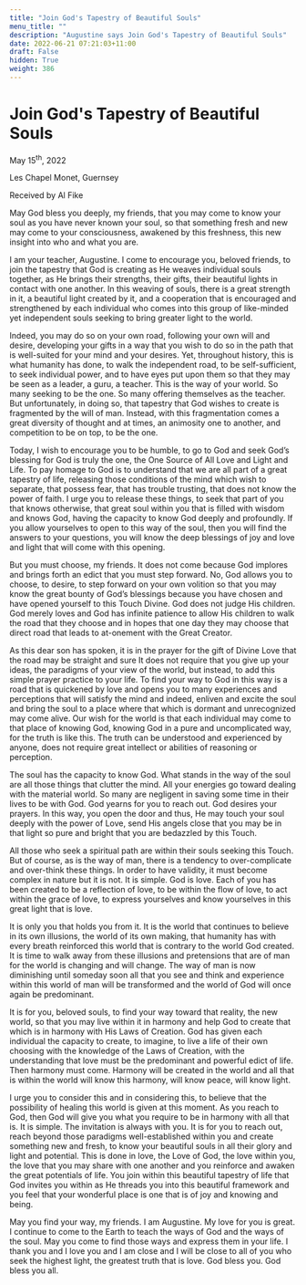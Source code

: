 ```yaml
---
title: "Join God's Tapestry of Beautiful Souls"
menu_title: ""
description: "Augustine says Join God's Tapestry of Beautiful Souls"
date: 2022-06-21 07:21:03+11:00
draft: False
hidden: True
weight: 386
---
```

# Join God's Tapestry of Beautiful Souls

May 15<sup>th</sup>, 2022

Les Chapel Monet, Guernsey

Received by Al Fike   



May God bless you deeply, my friends, that you may come to know your soul as you have never known your soul, so that something fresh and new may come to your consciousness, awakened by this freshness, this new insight into who and what you are.

I am your teacher, Augustine. I come to encourage you, beloved friends, to join the tapestry that God is creating as He weaves individual souls together, as He brings their strengths, their gifts, their beautiful lights in contact with one another. In this weaving of souls, there is a great strength in it, a beautiful light created by it, and a cooperation that is encouraged and strengthened by each individual who comes into this group of like-minded yet independent souls seeking to bring greater light to the world. 

Indeed, you may do so on your own road, following your own will and desire, developing your gifts in a way that you wish to do so in the path that is well-suited for your mind and your desires. Yet, throughout history, this is what humanity has done, to walk the independent road, to be self-sufficient, to seek individual power, and to have eyes put upon them so that they may be seen as a leader, a guru, a teacher. This is the way of your world. So many seeking to be the one. So many offering themselves as the teacher. But unfortunately, in doing so, that tapestry that God wishes to create is fragmented by the will of man. Instead, with this fragmentation comes a great diversity of thought and at times, an animosity one to another, and competition to be on top, to be the one.

Today, I wish to encourage you to be humble, to go to God and seek God’s blessing for God is truly the one, the One Source of All Love and Light and Life. To pay homage to God is to understand that we are all part of a great tapestry of life, releasing those conditions of the mind which wish to separate, that possess fear, that has trouble trusting, that does not know the power of faith. I urge you to release these things, to seek that part of you that knows otherwise, that great soul within you that is filled with wisdom and knows God, having the capacity to know God deeply and profoundly. If you allow yourselves to open to this way of the soul, then you will find the answers to your questions, you will know the deep blessings of joy and love and light that will come with this opening. 

But you must choose, my friends. It does not come because God implores and brings forth an edict that you must step forward. No, God allows you to choose, to desire, to step forward on your own volition so that you may know the great bounty of God’s blessings because you have chosen and have opened yourself to this Touch Divine. God does not judge His children. God merely loves and God has infinite patience to allow His children to walk the road that they choose and in hopes that one day they may choose that direct road that leads to at-onement with the Great Creator.

As this dear son has spoken, it is in the prayer for the gift of Divine Love that the road may be straight and sure It does not require that you give up your ideas, the paradigms of your view of the world, but instead, to add this simple prayer practice to your life. To find your way to God in this way is a road that is quickened by love and opens you to many experiences and perceptions that will satisfy the mind and indeed, enliven and excite the soul and bring the soul to a place where that which is dormant and unrecognized may come alive. Our wish for the world is that each individual may come to that place of knowing God, knowing God in a pure and uncomplicated way, for the truth is like this. The truth can be understood and experienced by anyone, does not require great intellect or abilities of reasoning or perception. 

The soul has the capacity to know God. What stands in the way of the soul are all those things that clutter the mind. All your energies go toward dealing with the material world. So many are negligent in saving some time in their lives to be with God. God yearns for you to reach out. God desires your prayers. In this way, you open the door and thus, He may touch your soul deeply with the power of Love, send His angels close that you may be in that light so pure and bright that you are bedazzled by this Touch.

All those who seek a spiritual path are within their souls seeking this Touch. But of course, as is the way of man, there is a tendency to over-complicate and over-think these things. In order to have validity, it must become complex in nature but it is not. It is simple. God is love. Each of you has been created to be a reflection of love, to be within the flow of love, to act within the grace of love, to express yourselves and know yourselves in this great light that is love.

It is only you that holds you from it. It is the world that continues to believe in its own illusions, the world of its own making, that humanity has with every breath reinforced this world that is contrary to the world God created. It is time to walk away from these illusions and pretensions that are of man for the world is changing and will change. The way of man is now diminishing until someday soon all that you see and think and experience within this world of man will be transformed and the world of God will once again be predominant.

It is for you, beloved souls, to find your way toward that reality, the new world, so that you may live within it in harmony and help God to create that which is in harmony with His Laws of Creation. God has given each individual the capacity to create, to imagine, to live a life of their own choosing with the knowledge of the Laws of Creation, with the understanding that love must be the predominant and powerful edict of life. Then harmony must come. Harmony will be created in the world and all that is within the world will know this harmony, will know peace, will know light.

I urge you to consider this and in considering this, to believe that the possibility of healing this world is given at this moment. As you reach to God, then God will give you what you require to be in harmony with all that is. It is simple. The invitation is always with you. It is for you to reach out, reach beyond those paradigms well-established within you and create something new and fresh, to know your beautiful souls in all their glory and light and potential. This is done in love, the Love of God, the love within you, the love that you may share with one another and you reinforce and awaken the great potentials of life. You join within this beautiful tapestry of life that God invites you within as He threads you into this beautiful framework and you feel that your wonderful place is one that is of joy and knowing and being.

May you find your way, my friends. I am Augustine. My love for you is great. I continue to come to the Earth to teach the ways of God and the ways of the soul. May you come to find those ways and express them in your life. I thank you and I love you and I am close and I will be close to all of you who seek the highest light, the greatest truth that is love. God bless you. God bless you all.